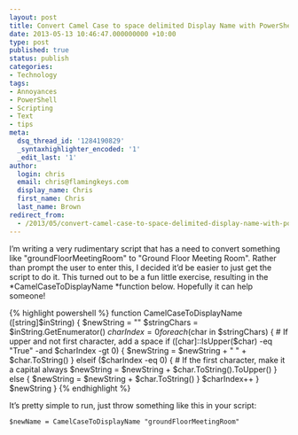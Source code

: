 ```yaml
---
layout: post
title: Convert Camel Case to space delimited Display Name with PowerShell
date: 2013-05-13 10:46:47.000000000 +10:00
type: post
published: true
status: publish
categories:
- Technology
tags:
- Annoyances
- PowerShell
- Scripting
- Text
- tips
meta:
  dsq_thread_id: '1284190829'
  _syntaxhighlighter_encoded: '1'
  _edit_last: '1'
author:
  login: chris
  email: chris@flamingkeys.com
  display_name: Chris
  first_name: Chris
  last_name: Brown
redirect_from:
  - /2013/05/convert-camel-case-to-space-delimited-display-name-with-powershell/
---
```


I’m writing a very rudimentary script that has a need to convert something like "groundFloorMeetingRoom" to "Ground Floor Meeting Room". Rather than prompt the user to enter this, I decided it’d be easier to just get the script to do it. This turned out to be a fun little exercise, resulting in the *CamelCaseToDisplayName *function below. Hopefully it can help someone!

{% highlight powershell %}
function CamelCaseToDisplayName ([string]$inString) {
  $newString = ""
  $stringChars = $inString.GetEnumerator()
  $charIndex = 0
  foreach ($char in $stringChars) {
    # If upper and not first character, add a space
    if ([char]::IsUpper($char) -eq "True" -and $charIndex -gt 0) {
      $newString = $newString + " " + $char.ToString()
    } elseif ($charIndex -eq 0) {
      # If the first character, make it a capital always
      $newString = $newString + $char.ToString().ToUpper()
    } else {
      $newString = $newString + $char.ToString()
    }
    $charIndex++
  }
  $newString
}
{% endhighlight %}

It’s pretty simple to run, just throw something like this in your script:

`$newName = CamelCaseToDisplayName "groundFloorMeetingRoom"`
